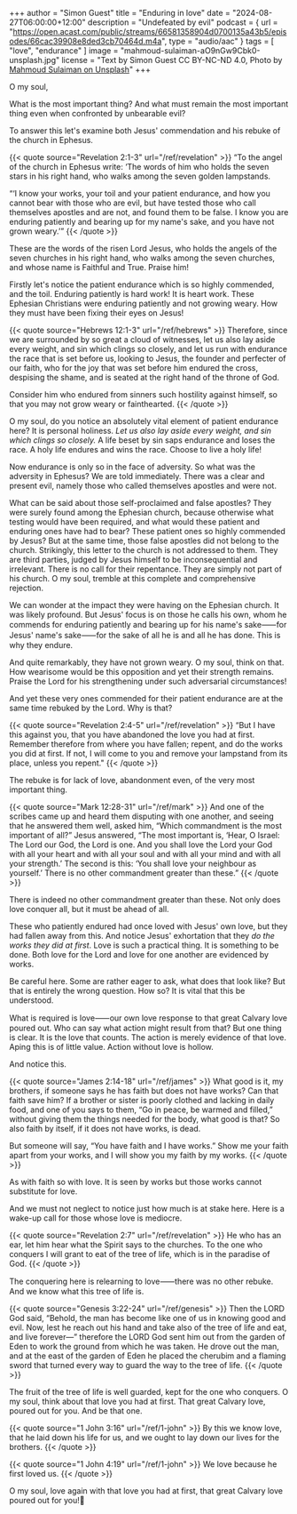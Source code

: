 +++
author = "Simon Guest"
title = "Enduring in love"
date = "2024-08-27T06:00:00+12:00"
description = "Undefeated by evil"
podcast = { url = "https://open.acast.com/public/streams/66581358904d0700135a43b5/episodes/66cac39908e8ded3cb70464d.m4a", type = "audio/aac" }
tags = [ "love", "endurance" ]
image = "mahmoud-sulaiman-aO9nGw9Cbk0-unsplash.jpg"
license = "Text by Simon Guest CC BY-NC-ND 4.0, Photo by [Mahmoud Sulaiman on Unsplash](https://unsplash.com/photos/a-man-walking-down-a-dirt-road-between-two-buildings-aO9nGw9Cbk0)"
+++

O my soul,

What is the most important thing? And what must remain the most important thing even when confronted by unbearable evil?

To answer this let's examine both Jesus' commendation and his rebuke of the church in Ephesus.

{{< quote source="Revelation 2:1-3" url="/ref/revelation" >}}
“To the angel of the church in Ephesus write: ‘The words of him who holds the seven stars in his right hand, who walks among the seven golden lampstands.

“‘I know your works, your toil and your patient endurance, and how you cannot bear with those who are evil, but have tested those who call themselves apostles and are not, and found them to be false. I know you are enduring patiently and bearing up for my name's sake, and you have not grown weary.’”
{{< /quote >}}

These are the words of the risen Lord Jesus, who holds the angels of the seven churches in his right hand, who walks among the seven churches, and whose name is Faithful and True. Praise him!

Firstly let's notice the patient endurance which is so highly commended, and the toil. Enduring patiently is hard work! It is heart work. These Ephesian Christians were enduring patiently and not growing weary. How they must have been fixing their eyes on Jesus!

{{< quote source="Hebrews 12:1-3" url="/ref/hebrews" >}}
Therefore, since we are surrounded by so great a cloud of witnesses, let us also lay aside every weight, and sin which clings so closely, and let us run with endurance the race that is set before us, looking to Jesus, the founder and perfecter of our faith, who for the joy that was set before him endured the cross, despising the shame, and is seated at the right hand of the throne of God.

Consider him who endured from sinners such hostility against himself, so that you may not grow weary or fainthearted.
{{< /quote >}}

O my soul, do you notice an absolutely vital element of patient endurance here? It is personal holiness. _Let us also lay aside every weight, and sin which clings so closely._ A life beset by sin saps endurance and loses the race. A holy life endures and wins the race. Choose to live a holy life!

Now endurance is only so in the face of adversity. So what was the adversity in Ephesus? We are told immediately. There was a clear and present evil, namely those who called themselves apostles and were not.

What can be said about those self-proclaimed and false apostles? They were surely found among the Ephesian church, because otherwise what testing would have been required, and what would these patient and enduring ones have had to bear? These patient ones so highly commended by Jesus? But at the same time, those false apostles did not belong to the church. Strikingly, this letter to the church is not addressed to them. They are third parties, judged by Jesus himself to be inconsequential and irrelevant. There is no call for their repentance. They are simply not part of his church. O my soul, tremble at this complete and comprehensive rejection.

We can wonder at the impact they were having on the Ephesian church. It was likely profound. But Jesus' focus is on those he calls his own, whom he commends for enduring patiently and bearing up for his name's sake⸺for Jesus' name's sake⸺for the sake of all he is and all he has done. This is why they endure.

And quite remarkably, they have not grown weary. O my soul, think on that. How wearisome would be this opposition and yet their strength remains. Praise the Lord for his strengthening under such adversarial circumstances!

And yet these very ones commended for their patient endurance are at the same time rebuked by the Lord. Why is that?

{{< quote source="Revelation 2:4-5" url="/ref/revelation" >}}
“But I have this against you, that you have abandoned the love you had at first. Remember therefore from where you have fallen; repent, and do the works you did at first. If not, I will come to you and remove your lampstand from its place, unless you repent."
{{< /quote >}}

The rebuke is for lack of love, abandonment even, of the very most important thing.

{{< quote source="Mark 12:28-31" url="/ref/mark" >}}
And one of the scribes came up and heard them disputing with one another, and seeing that he answered them well, asked him, “Which commandment is the most important of all?” Jesus answered, “The most important is, ‘Hear, O Israel: The Lord our God, the Lord is one. And you shall love the Lord your God with all your heart and with all your soul and with all your mind and with all your strength.’ The second is this: ‘You shall love your neighbour as yourself.’ There is no other commandment greater than these.”
{{< /quote >}}

There is indeed no other commandment greater than these. Not only does love conquer all, but it must be ahead of all.

These who patiently endured had once loved with Jesus' own love, but they had fallen away from this. And notice Jesus' exhortation that they _do the works they did at first_. Love is such a practical thing. It is something to be done. Both love for the Lord and love for one another are evidenced by works.

Be careful here. Some are rather eager to ask, what does that look like? But that is entirely the wrong question. How so? It is vital that this be understood.

What is required is love⸺our own love response to that great Calvary love poured out. Who can say what action might result from that? But one thing is clear. It is the love that counts. The action is merely evidence of that love. Aping this is of little value. Action without love is hollow.

And notice this.

{{< quote source="James 2:14-18" url="/ref/james" >}}
What good is it, my brothers, if someone says he has faith but does not have works? Can that faith save him? If a brother or sister is poorly clothed and lacking in daily food, and one of you says to them, “Go in peace, be warmed and filled,” without giving them the things needed for the body, what good is that? So also faith by itself, if it does not have works, is dead.

But someone will say, “You have faith and I have works.” Show me your faith apart from your works, and I will show you my faith by my works.
{{< /quote >}}

As with faith so with love. It is seen by works but those works cannot substitute for love.

And we must not neglect to notice just how much is at stake here. Here is a wake-up call for those whose love is mediocre.

{{< quote source="Revelation 2:7" url="/ref/revelation" >}}
He who has an ear, let him hear what the Spirit says to the churches. To the one who conquers I will grant to eat of the tree of life, which is in the paradise of God.
{{< /quote >}}

The conquering here is relearning to love⸺there was no other rebuke. And we know what this tree of life is.

{{< quote source="Genesis 3:22-24" url="/ref/genesis" >}}
Then the LORD God said, “Behold, the man has become like one of us in knowing good and evil. Now, lest he reach out his hand and take also of the tree of life and eat, and live forever—” therefore the LORD God sent him out from the garden of Eden to work the ground from which he was taken. He drove out the man, and at the east of the garden of Eden he placed the cherubim and a flaming sword that turned every way to guard the way to the tree of life.
{{< /quote >}}

The fruit of the tree of life is well guarded, kept for the one who conquers. O my soul, think about that love you had at first. That great Calvary love, poured out for you. And be that one.

{{< quote source="1 John 3:16" url="/ref/1-john" >}}
By this we know love, that he laid down his life for us, and we ought to lay down our lives for the brothers.
{{< /quote >}}

{{< quote source="1 John 4:19" url="/ref/1-john" >}}
We love because he first loved us.
{{< /quote >}}

O my soul, love again with that love you had at first, that great Calvary love poured out for you!🙏
